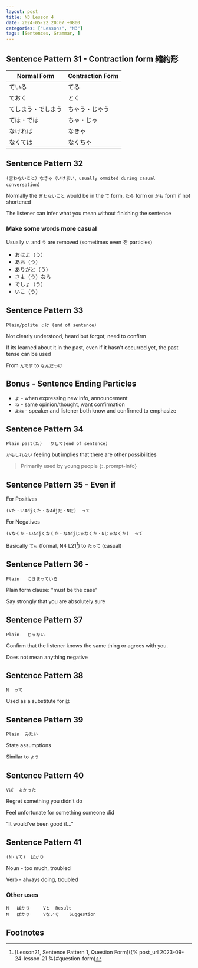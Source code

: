 ```yaml
---
layout: post
title: N3 Lesson 4
date: 2024-05-22 20:07 +0800
categories: ["Lessons", "N3"]
tags: [Sentences, Grammar, ]
---
```


## Sentence Pattern 31 - Contraction form 縮約形

| Normal Form | Contraction Form |
| --- | --- |
| ている | てる |
| ておく | とく |
| てしまう・でしまう | ちゃう・じゃう |
| ては・では | ちゃ・じゃ |
| なければ | なきゃ |
| なくては | なくちゃ |


## Sentence Pattern 32
```
(言わないこと）なきゃ（いけまい、usually ommited during casual conversation）
```
Normally the `言わないこと` would be in the  `て` form, `たら` form or `かも` form if not shortened

The listener can infer what you mean without finishing the sentence
	
### Make some words more casual
Usually `い` and `う` are removed (sometimes even を particles)
* おはよ（う）
* あお（う）
* ありがと（う）
* さよ（う）なら
* でしょ（う）
* いこ（う）

## Sentence Pattern 33
```
Plain/polite っけ (end of sentence)
```
Not clearly understood, heard but forgot; need to confirm


If its learned about it in the past, even if it hasn't occurred yet, the past tense can be used

From `んです` to `なんだっけ`

## Bonus - Sentence Ending Particles
* `よ`	- when expressing new info, announcement
* `ね`	- same opinion/thought, want confirmation
* `よね`	- speaker and listener both know and confirmed to emphasize

## Sentence Pattern 34
```
Plain past(た)	りして(end of sentence)
```
`かもしれない` feeling but implies that there are other possibilities

> Primarily used by young people
{: .prompt-info}

## Sentence Pattern 35 - Even if
For Positives
```
(Vた・いAdjくた・なAdjだ・Nだ)  って
```		

For Negatives
```	
(Vなくた・いAdjくなくた・なAdjじゃなくた・Nじゃなくた)  って
```
Basically `ても` (formal, N4 L21[^fn1]) to `たって` (casual)

	
## Sentence Pattern 36 - 
```
Plain	にきまっている
```
Plain form clause: "must be the case"

Say strongly that you are absolutely sure

## Sentence Pattern 37
```
Plain	じゃない
```
Confirm that the listener knows the same thing or agrees with you.

Does not mean anything negative

## Sentence Pattern 38
```
N  って
```
Used as a substitute for `は`

## Sentence Pattern 39
```
Plain  みたい
```
State assumptions

Similar to `よう`

## Sentence Pattern 40
```
Vば  よかった
```
Regret something you didn’t do

Feel unfortunate for something someone did

“It would’ve been good if…”

## Sentence Pattern 41
```
(N・Vて)  ばかり
```
Noun - too much, troubled

Verb - always doing, troubled

### Other uses
```
N	ばかり		Vと	Result
N	ばかり		Vないで	Suggestion
```

## Footnotes
[^fn1]: [Lesson21, Sentence Pattern 1, Question Form]({% post_url 2023-09-24-lesson-21 %}#question-form)
